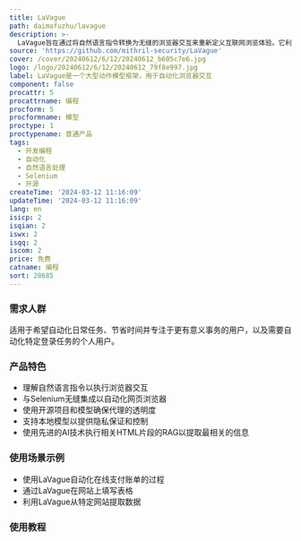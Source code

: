 ```yaml
---
title: LaVague
path: daimafuzhu/lavague
description: >-
  LaVague旨在通过将自然语言指令转换为无缝的浏览器交互来重新定义互联网浏览体验。它利用自然语言处理和Selenium集成，使用户或其他AI能够轻松表达网络工作流程并在浏览器上执行它们。
source: 'https://github.com/mithril-security/LaVague'
cover: /cover/20240612/6/12/20240612_b605c7e6.jpg
logo: /logo/20240612/6/12/20240612_79f8e997.jpg
label: LaVague是一个大型动作模型框架，用于自动化浏览器交互
component: false
procattr: 5
procattrname: 编程
procform: 5
procformname: 模型
proctype: 1
proctypename: 普通产品
tags:
  - 开发编程
  - 自动化
  - 自然语言处理
  - Selenium
  - 开源
createTime: '2024-03-12 11:16:09'
updateTime: '2024-03-12 11:16:09'
lang: en
isicp: 2
isqian: 2
iswx: 2
isqq: 2
iscom: 2
price: 免费
catname: 编程
sort: 28685
---
```




### 需求人群
适用于希望自动化日常任务、节省时间并专注于更有意义事务的用户，以及需要自动化特定登录任务的个人用户。

### 产品特色
- 理解自然语言指令以执行浏览器交互
- 与Selenium无缝集成以自动化网页浏览器
- 使用开源项目和模型确保代理的透明度
- 支持本地模型以提供隐私保证和控制
- 使用先进的AI技术执行相关HTML片段的RAG以提取最相关的信息

### 使用场景示例
- 使用LaVague自动化在线支付账单的过程
- 通过LaVague在网站上填写表格
- 利用LaVague从特定网站提取数据

### 使用教程


  
